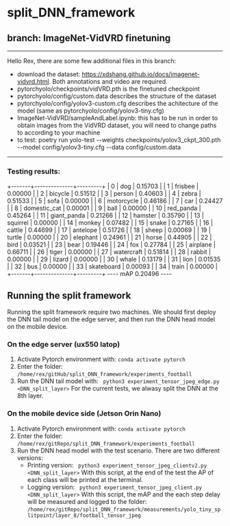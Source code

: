 # split_DNN_framework

## branch: ImageNet-VidVRD finetuning

-----------------

Hello Rex, there are some few additional files in this branch:
- download the dataset: https://xdshang.github.io/docs/imagenet-vidvrd.html. Both annotations and video are required.
- pytorchyolo/checkpoints/vidVRD.pth is the finetuned checkpoint
- pytorchyolo/config/custom.data describes the structure of the dataset
- pytorchyolo/config/yolov3-custom.cfg describes the achitecture of the model (same as pytorchyolo/config/yolov3-tiny.cfg)
- ImageNet-VidVRD/sampleAndLabel.ipynb: this has to be run in order to obtain images from the VidVRD dataset, you will need to change paths to according to your machine
- to test: poetry run yolo-test --weights checkpoints/yolov3_ckpt_300.pth --model config/yolov3-tiny.cfg --data config/custom.data

-------------------

### Testing results:

+-------+--------------+---------+
| 0     | dog          | 0.15703 |
| 1     | frisbee      | 0.00000 |
| 2     | bicycle      | 0.51512 |
| 3     | person       | 0.40603 |
| 4     | zebra        | 0.51533 |
| 5     | sofa         | 0.00000 |
| 6     | motorcycle   | 0.46186 |
| 7     | car          | 0.24427 |
| 8     | domestic_cat | 0.00001 |
| 9     | ball         | 0.00000 |
| 10    | red_panda    | 0.45264 |
| 11    | giant_panda  | 0.21266 |
| 12    | hamster      | 0.35790 |
| 13    | squirrel     | 0.00000 |
| 14    | monkey       | 0.07482 |
| 15    | snake        | 0.27165 |
| 16    | cattle       | 0.44699 |
| 17    | antelope     | 0.51726 |
| 18    | sheep        | 0.00069 |
| 19    | turtle       | 0.00000 |
| 20    | elephant     | 0.24961 |
| 21    | horse        | 0.44905 |
| 22    | bird         | 0.03521 |
| 23    | bear         | 0.19446 |
| 24    | fox          | 0.27784 |
| 25    | airplane     | 0.66711 |
| 26    | tiger        | 0.00000 |
| 27    | watercraft   | 0.51814 |
| 28    | rabbit       | 0.00000 |
| 29    | lizard       | 0.00000 |
| 30    | whale        | 0.13179 |
| 31    | lion         | 0.01535 |
| 32    | bus          | 0.00000 |
| 33    | skateboard   | 0.00093 |
| 34    | train        | 0.00000 |
+-------+--------------+---------+
---- mAP 0.20496 ----

## Running the split framework
Running the split framework require two machines. We should first deploy the DNN tail model on the edge server, and then run the DNN head model on the mobile device. 

### On the edge server (ux550 latop)
1. Activate Pytorch environment with: ```conda activate pytorch```
2. Enter the folder: ```/home/rex/gitHub/split_DNN_framework/experiments_football```
3. Run the DNN tail model with: ``` python3 experiment_tensor_jpeg_edge.py <DNN_split_layer>``` For the current tests, we alwasy split the DNN at the 8th layer.

### On the mobile device side (Jetson Orin Nano)
1. Activate Pytorch environment with: ```conda activate pytorch```
2. Enter the folder: ```/home/rex/gitRepo/split_DNN_framework/experiments_football```
3. Run the DNN head model with the test scenario. There are two different versions:
   * Printing version: ``` python3 experiment_tensor_jpeg_clientv2.py <DNN_split_layer>``` With this script, at the end of the test the AP of each class will be printed at the terminal.
   * Logging version: ``` python3 experiment_tensor_jpeg_client.py <DNN_split_layer>``` With this script, the mAP and the each step delay will be measured and logged to the folder: ```/home/rex/gitRepo/split_DNN_framework/measurements/yolo_tiny_splitpoint/layer_8/football_tensor_jpeg```